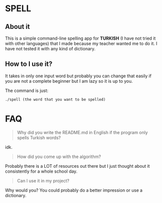 # SPELL

## About it 

This is a simple command-line spelling app for **TURKISH** (I have not tried it with other languages) that I made because my teacher wanted me to do it. I have not tested it with any kind of dictionary.

## How to I use it? 

It takes in only one input word but probably you can change that easily if you are not a complete beginner but I am lazy so it is up to you.

The command is just:

```
./spell (the word that you want to be spelled)
```

# FAQ

>Why did you write the README.md in English if the program only spells Turkish words?

idk.

>How did you come up with the algorithm?

Probably there is a LOT of resources out there but I just thought about it consistently for a whole school day.

>Can I use it in my project?

Why would you? You could probably do a better impression or use a dictionary.

